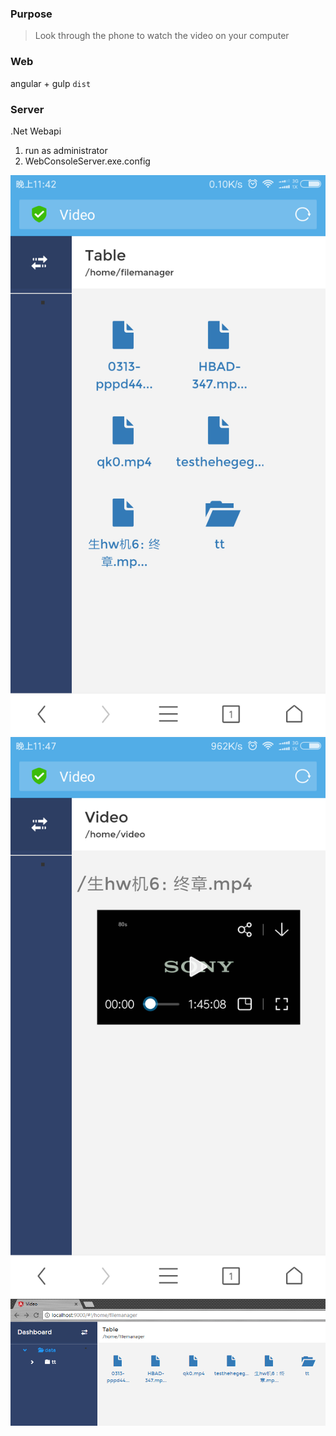 ### Purpose
> Look through the phone to watch the video on your computer

### Web
angular + gulp
`dist`

### Server
.Net Webapi
1. run as administrator
2. WebConsoleServer.exe.config

![](p1.png)
![](p2.png)
![](p3.png)